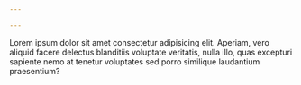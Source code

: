 ```yaml
---

---
```

Lorem ipsum dolor sit amet consectetur adipisicing elit. Aperiam, vero aliquid facere delectus blanditiis voluptate veritatis, nulla illo, quas excepturi sapiente nemo at tenetur voluptates sed porro similique laudantium praesentium?